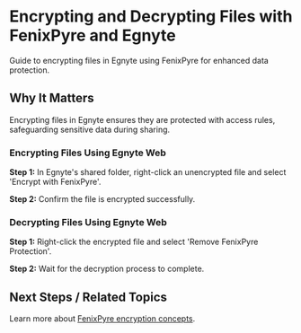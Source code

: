 # Encrypting and Decrypting Files with FenixPyre and Egnyte

Guide to encrypting files in Egnyte using FenixPyre for enhanced data protection.


## Why It Matters

Encrypting files in Egnyte ensures they are protected with access rules, safeguarding sensitive data during sharing.

### Encrypting Files Using Egnyte Web

**Step 1:** In Egnyte's shared folder, right-click an unencrypted file and select 'Encrypt with FenixPyre'.

<!-- IMG:     ./media/05-user-guide/encrypt-file-screenshot.png | Alt: Screenshot of right-click menu in Egnyte -->

**Step 2:** Confirm the file is encrypted successfully.

<!-- IMG:     ./media/05-user-guide/encryption-success-screenshot.png | Alt: Screenshot of encryption confirmation -->

### Decrypting Files Using Egnyte Web

**Step 1:** Right-click the encrypted file and select 'Remove FenixPyre Protection'.

<!-- IMG:     ./media/05-user-guide/decrypt-file-screenshot.png | Alt: Screenshot of decryption option -->

**Step 2:** Wait for the decryption process to complete.

<!-- IMG:     ./media/05-user-guide/decryption-success-screenshot.png | Alt: Screenshot of decryption confirmation -->

## Next Steps / Related Topics

Learn more about [FenixPyre encryption concepts](/02-core-concepts/encryption-model.md).